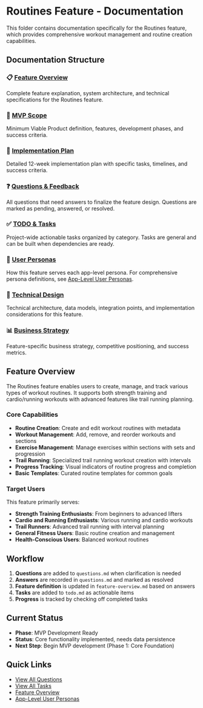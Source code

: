 # Routines Feature - Documentation

This folder contains documentation specifically for the Routines feature, which provides comprehensive workout management and routine creation capabilities.

## Documentation Structure

### 📋 [Feature Overview](./feature-overview.md)

Complete feature explanation, system architecture, and technical specifications for the Routines feature.

### 🎯 [MVP Scope](./mvp-scope.md)

Minimum Viable Product definition, features, development phases, and success criteria.

### 🚀 [Implementation Plan](./implementation-plan.md)

Detailed 12-week implementation plan with specific tasks, timelines, and success criteria.

### ❓ [Questions & Feedback](./questions.md)

All questions that need answers to finalize the feature design. Questions are marked as pending, answered, or resolved.

### ✅ [TODO & Tasks](../../todo.md)

Project-wide actionable tasks organized by category. Tasks are general and can be built when dependencies are ready.

### 🎯 [User Personas](./user-personas.md)

How this feature serves each app-level persona. For comprehensive persona definitions, see [App-Level User Personas](../../app-overview/user-personas.md).

### 🔧 [Technical Design](./technical-design.md)

Technical architecture, data models, integration points, and implementation considerations for this feature.

### 📊 [Business Strategy](./business-strategy.md)

Feature-specific business strategy, competitive positioning, and success metrics.

## Feature Overview

The Routines feature enables users to create, manage, and track various types of workout routines. It supports both strength training and cardio/running workouts with advanced features like trail running planning.

### Core Capabilities

- **Routine Creation**: Create and edit workout routines with metadata
- **Workout Management**: Add, remove, and reorder workouts and sections
- **Exercise Management**: Manage exercises within sections with sets and progression
- **Trail Running**: Specialized trail running workout creation with intervals
- **Progress Tracking**: Visual indicators of routine progress and completion
- **Basic Templates**: Curated routine templates for common goals

### Target Users

This feature primarily serves:

- **Strength Training Enthusiasts**: From beginners to advanced lifters
- **Cardio and Running Enthusiasts**: Various running and cardio workouts
- **Trail Runners**: Advanced trail running with interval planning
- **General Fitness Users**: Basic routine creation and management
- **Health-Conscious Users**: Balanced workout routines

## Workflow

1. **Questions** are added to `questions.md` when clarification is needed
2. **Answers** are recorded in `questions.md` and marked as resolved
3. **Feature definition** is updated in `feature-overview.md` based on answers
4. **Tasks** are added to `todo.md` as actionable items
5. **Progress** is tracked by checking off completed tasks

## Current Status

- **Phase**: MVP Development Ready
- **Status**: Core functionality implemented, needs data persistence
- **Next Step**: Begin MVP development (Phase 1: Core Foundation)

## Quick Links

- [View All Questions](./questions.md)
- [View All Tasks](../../todo.md)
- [Feature Overview](./feature-overview.md)
- [App-Level User Personas](../../app-overview/user-personas.md)
